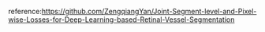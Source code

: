 reference:https://github.com/ZengqiangYan/Joint-Segment-level-and-Pixel-wise-Losses-for-Deep-Learning-based-Retinal-Vessel-Segmentation